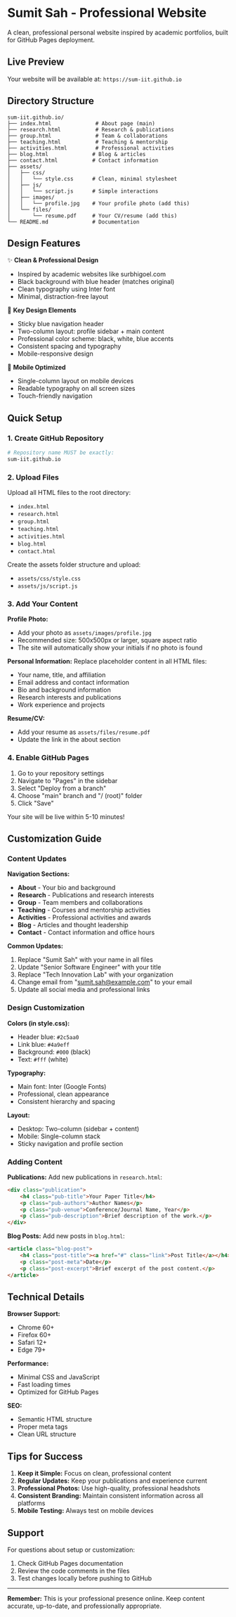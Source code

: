 # Sumit Sah - Professional Website

A clean, professional personal website inspired by academic portfolios, built for GitHub Pages deployment.

## Live Preview
Your website will be available at: `https://sum-iit.github.io`

## Directory Structure

```
sum-iit.github.io/
├── index.html              # About page (main)
├── research.html           # Research & publications
├── group.html              # Team & collaborations  
├── teaching.html           # Teaching & mentorship
├── activities.html         # Professional activities
├── blog.html              # Blog & articles
├── contact.html           # Contact information
├── assets/
│   ├── css/
│   │   └── style.css      # Clean, minimal stylesheet
│   ├── js/
│   │   └── script.js      # Simple interactions
│   ├── images/
│   │   └── profile.jpg    # Your profile photo (add this)
│   └── files/
│       └── resume.pdf     # Your CV/resume (add this)
└── README.md              # Documentation
```

## Design Features

✨ **Clean & Professional Design**
- Inspired by academic websites like surbhigoel.com
- Black background with blue header (matches original)
- Clean typography using Inter font
- Minimal, distraction-free layout

🎯 **Key Design Elements**
- Sticky blue navigation header
- Two-column layout: profile sidebar + main content
- Professional color scheme: black, white, blue accents
- Consistent spacing and typography
- Mobile-responsive design

📱 **Mobile Optimized**
- Single-column layout on mobile devices
- Readable typography on all screen sizes
- Touch-friendly navigation

## Quick Setup

### 1. Create GitHub Repository
```bash
# Repository name MUST be exactly:
sum-iit.github.io
```

### 2. Upload Files
Upload all HTML files to the root directory:
- `index.html`
- `research.html` 
- `group.html`
- `teaching.html`
- `activities.html`
- `blog.html`
- `contact.html`

Create the assets folder structure and upload:
- `assets/css/style.css`
- `assets/js/script.js`

### 3. Add Your Content

**Profile Photo:**
- Add your photo as `assets/images/profile.jpg`
- Recommended size: 500x500px or larger, square aspect ratio
- The site will automatically show your initials if no photo is found

**Personal Information:**
Replace placeholder content in all HTML files:
- Your name, title, and affiliation
- Email address and contact information
- Bio and background information
- Research interests and publications
- Work experience and projects

**Resume/CV:**
- Add your resume as `assets/files/resume.pdf`
- Update the link in the about section

### 4. Enable GitHub Pages
1. Go to your repository settings
2. Navigate to "Pages" in the sidebar
3. Select "Deploy from a branch"
4. Choose "main" branch and "/ (root)" folder
5. Click "Save"

Your site will be live within 5-10 minutes!

## Customization Guide

### Content Updates

**Navigation Sections:**
- **About** - Your bio and background
- **Research** - Publications and research interests  
- **Group** - Team members and collaborations
- **Teaching** - Courses and mentorship activities
- **Activities** - Professional activities and awards
- **Blog** - Articles and thought leadership
- **Contact** - Contact information and office hours

**Common Updates:**
1. Replace "Sumit Sah" with your name in all files
2. Update "Senior Software Engineer" with your title
3. Replace "Tech Innovation Lab" with your organization
4. Change email from "sumit.sah@example.com" to your email
5. Update all social media and professional links

### Design Customization

**Colors (in style.css):**
- Header blue: `#2c5aa0`
- Link blue: `#4a9eff`
- Background: `#000` (black)
- Text: `#fff` (white)

**Typography:**
- Main font: Inter (Google Fonts)
- Professional, clean appearance
- Consistent hierarchy and spacing

**Layout:**
- Desktop: Two-column (sidebar + content)
- Mobile: Single-column stack
- Sticky navigation and profile section

### Adding Content

**Publications:**
Add new publications in `research.html`:
```html
<div class="publication">
    <h4 class="pub-title">Your Paper Title</h4>
    <p class="pub-authors">Author Names</p>
    <p class="pub-venue">Conference/Journal Name, Year</p>
    <p class="pub-description">Brief description of the work.</p>
</div>
```

**Blog Posts:**
Add new posts in `blog.html`:
```html
<article class="blog-post">
    <h4 class="post-title"><a href="#" class="link">Post Title</a></h4>
    <p class="post-meta">Date</p>
    <p class="post-excerpt">Brief excerpt of the post content.</p>
</article>
```

## Technical Details

**Browser Support:**
- Chrome 60+
- Firefox 60+  
- Safari 12+
- Edge 79+

**Performance:**
- Minimal CSS and JavaScript
- Fast loading times
- Optimized for GitHub Pages

**SEO:**
- Semantic HTML structure
- Proper meta tags
- Clean URL structure

## Tips for Success

1. **Keep it Simple:** Focus on clean, professional content
2. **Regular Updates:** Keep your publications and experience current
3. **Professional Photos:** Use high-quality, professional headshots
4. **Consistent Branding:** Maintain consistent information across all platforms
5. **Mobile Testing:** Always test on mobile devices

## Support

For questions about setup or customization:
1. Check GitHub Pages documentation
2. Review the code comments in the files
3. Test changes locally before pushing to GitHub

---

**Remember:** This is your professional presence online. Keep content accurate, up-to-date, and professionally appropriate.
